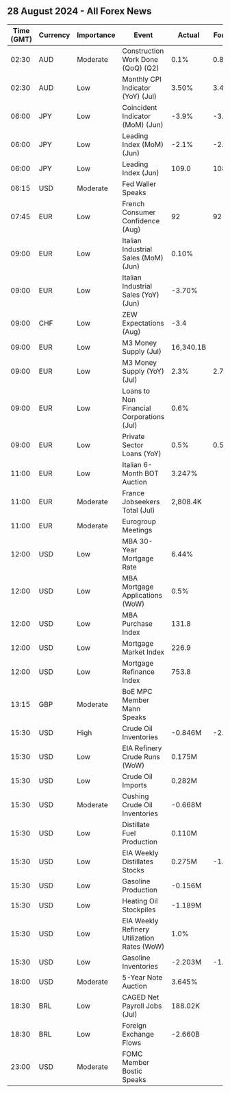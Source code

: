 ## 28 August 2024 - All Forex News

| Time (GMT) | Currency | Importance | Event | Actual | Forecast | Previous |
|------|----------|------------|-------|--------|----------|----------|
| 02:30 | AUD | Moderate | Construction Work Done (QoQ) (Q2) | 0.1% | 0.8% | -2.0% |
| 02:30 | AUD | Low | Monthly CPI Indicator (YoY) (Jul) | 3.50% | 3.40% | 3.80% |
| 06:00 | JPY | Low | Coincident Indicator (MoM) (Jun) | -3.9% | -3.4% | 1.9% |
| 06:00 | JPY | Low | Leading Index (MoM) (Jun) | -2.1% | -2.6% | 0.3% |
| 06:00 | JPY | Low | Leading Index (Jun) | 109.0 | 108.6 | 111.2 |
| 06:15 | USD | Moderate | Fed Waller Speaks |  |  |  |
| 07:45 | EUR | Low | French Consumer Confidence (Aug) | 92 | 92 | 91 |
| 09:00 | EUR | Low | Italian Industrial Sales (MoM) (Jun) | 0.10% |  | -1.00% |
| 09:00 | EUR | Low | Italian Industrial Sales (YoY) (Jun) | -3.70% |  | -4.80% |
| 09:00 | CHF | Low | ZEW Expectations (Aug) | -3.4 |  | 9.4 |
| 09:00 | EUR | Low | M3 Money Supply (Jul) | 16,340.1B |  | 16,376.6B |
| 09:00 | EUR | Low | M3 Money Supply (YoY) (Jul) | 2.3% | 2.7% | 2.2% |
| 09:00 | EUR | Low | Loans to Non Financial Corporations (Jul) | 0.6% |  | 0.7% |
| 09:00 | EUR | Low | Private Sector Loans (YoY) | 0.5% | 0.5% | 0.3% |
| 11:00 | EUR | Low | Italian 6-Month BOT Auction | 3.247% |  | 3.518% |
| 11:00 | EUR | Moderate | France Jobseekers Total (Jul) | 2,808.4K |  | 2,834.5K |
| 11:00 | EUR | Moderate | Eurogroup Meetings |  |  |  |
| 12:00 | USD | Low | MBA 30-Year Mortgage Rate | 6.44% |  | 6.50% |
| 12:00 | USD | Low | MBA Mortgage Applications (WoW) | 0.5% |  | -10.1% |
| 12:00 | USD | Low | MBA Purchase Index | 131.8 |  | 130.6 |
| 12:00 | USD | Low | Mortgage Market Index | 226.9 |  | 225.8 |
| 12:00 | USD | Low | Mortgage Refinance Index | 753.8 |  | 754.4 |
| 13:15 | GBP | Moderate | BoE MPC Member Mann Speaks |  |  |  |
| 15:30 | USD | High | Crude Oil Inventories | -0.846M | -2.700M | -4.649M |
| 15:30 | USD | Low | EIA Refinery Crude Runs (WoW) | 0.175M |  | 0.222M |
| 15:30 | USD | Low | Crude Oil Imports | 0.282M |  | 0.078M |
| 15:30 | USD | Moderate | Cushing Crude Oil Inventories | -0.668M |  | -0.560M |
| 15:30 | USD | Low | Distillate Fuel Production | 0.110M |  | 0.123M |
| 15:30 | USD | Low | EIA Weekly Distillates Stocks | 0.275M | -1.100M | -3.312M |
| 15:30 | USD | Low | Gasoline Production | -0.156M |  | 0.046M |
| 15:30 | USD | Low | Heating Oil Stockpiles | -1.189M |  | 0.265M |
| 15:30 | USD | Low | EIA Weekly Refinery Utilization Rates (WoW) | 1.0% |  | 0.8% |
| 15:30 | USD | Low | Gasoline Inventories | -2.203M | -1.600M | -1.606M |
| 18:00 | USD | Moderate | 5-Year Note Auction | 3.645% |  | 4.121% |
| 18:30 | BRL | Low | CAGED Net Payroll Jobs (Jul) | 188.02K |  | 201.71K |
| 18:30 | BRL | Low | Foreign Exchange Flows | -2.660B |  | -0.573B |
| 23:00 | USD | Moderate | FOMC Member Bostic Speaks |  |  |  |
